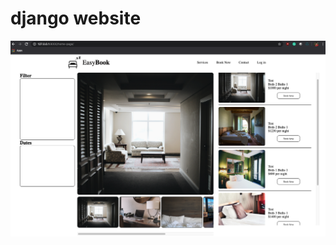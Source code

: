 # django website

![alt text](https://github.com/Kenneth-Lund/Django-Hotel-Website/blob/master/readme_image.png)
